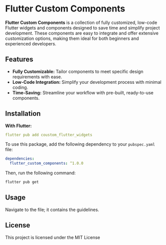 

# Flutter Custom Components

**Flutter Custom Components** is a collection of fully customized, low-code Flutter widgets and components designed to save time and simplify project development. These components are easy to integrate and offer extensive customization options, making them ideal for both beginners and experienced developers.

## Features

- **Fully Customizable:** Tailor components to meet specific design requirements with ease.
- **Low-Code Integration:** Simplify your development process with minimal coding.
- **Time-Saving:** Streamline your workflow with pre-built, ready-to-use components.

## Installation


**With Flutter:**
```yaml
flutter pub add coustom_flutter_widgets
```

To use this package, add the following dependency to your `pubspec.yaml` file:

```yaml
dependencies:
  flutter_custom_components: ^1.0.0
```

Then, run the following command:

```bash
flutter pub get
```

## Usage

Navigate to the file; it contains the guidelines.


## License

This project is licensed under the MIT License 
